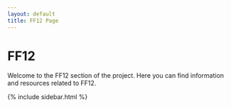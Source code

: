 ```yaml
---
layout: default
title: FF12 Page
---
```


# FF12

Welcome to the FF12 section of the project. Here you can find information and resources related to FF12.

{% include sidebar.html %}